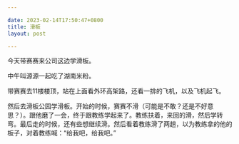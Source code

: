 ```yaml
---

date: 2023-02-14T17:50:47+0800
title: 滑板
layout: post

---
```


今天带赛赛来公司这边学滑板。

中午叫源源一起吃了湖南米粉。

带赛赛去11楼楼顶，站在上面看外环高架路，还看一排的飞机，以及飞机起飞。

然后去滑板公园学滑板。开始的时候，赛赛不滑（可能是不敢？还是不好意思？）。跟他磨了一会，终于跟教练学起来了。教练扶着，来回的滑，然后学转弯。最后走的时候，还有些想继续滑。然后看着教练滑了两趟，以为教练拿的他的板子，对着教练喊：“给我吧，给我吧。”
